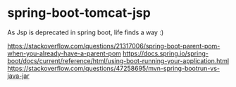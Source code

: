 # spring-boot-tomcat-jsp

As Jsp is deprecated in spring boot, life finds a way :)


https://stackoverflow.com/questions/21317006/spring-boot-parent-pom-when-you-already-have-a-parent-pom
https://docs.spring.io/spring-boot/docs/current/reference/html/using-boot-running-your-application.html
https://stackoverflow.com/questions/47258695/mvn-spring-bootrun-vs-java-jar
